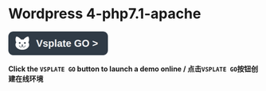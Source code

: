 # Wordpress 4-php7.1-apache

<a href="https://www.vsplate.com/?docker-compose=https://github.com/vsplate/dcenvs/wordpress/4-php7.1-apache"><img alt="VSPLATE GO" src="https://raw.githubusercontent.com/vsplate/images/master/vsgo_btn.png" width="200px"></a>

**Click the `VSPLATE GO` button to launch a demo online / 点击`VSPLATE GO`按钮创建在线环境**